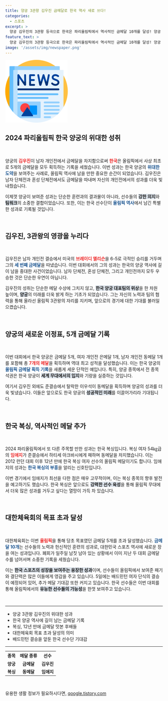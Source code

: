 ```yaml
---
title: 양궁 3관왕 김우진 금메달로 한국 역사 새로 쓰다!
categories:
  - 스포츠
excerpt: >
  양궁 김우진의 3관왕 등극으로 한국은 파리올림픽에서 역사적인 금메달 10개를 달성! 양궁 사상 첫 금메달 5개 석권, 기대되는 배드민턴 결승까지! 클릭할 준비 되셨나요?
feature_text: >
  양궁 김우진의 3관왕 등극으로 한국은 파리올림픽에서 역사적인 금메달 10개를 달성! 양궁 사상 첫 금메달 5개 석권, 기대되는 배드민턴 결승까지! 클릭할 준비 되셨나요?
image: '/assets/img/newspaper.png'
---
```


<p><img src="/assets/img/newspaper.png" alt="kimp 속보" /></p>

<h2 data-ke-size="size26">2024 파리올림픽 한국 양궁의 위대한 성취</h2>

<p data-ke-size="size16">&nbsp;</p>

<p>양궁의 <b><span style="color: #ee2323;">김우진</span></b>이 남자 개인전에서 금메달을 차지함으로써 <b><span style="color: #ee2323;">한국</span></b>은 올림픽에서 사상 최초로 5개의 금메달을 모두 획득하는 기록을 세웠습니다. 이번 성과는 한국 양궁의 <b><span style="color: #1a5490;">위대한 도약</span></b>을 보여주는 사례로, 올림픽 역사에 남을 만한 중요한 순간이 되었습니다. 김우진은 남자 단체전과 혼성 단체전에서도 금메달을 따내며 자신의 개인전에서의 성과를 더욱 빛내줬습니다.</p>

<p>이제껏 양궁이 보여준 성과는 단순한 훈련과의 결과물이 아니라, 선수들의 <b><span style="background-color: #21538527;">강한 의지</span></b>와 <b><span style="background-color: #21538527;">팀워크</span></b>의 소중한 결합이었습니다. 또한, 이는 한국 선수단이 <b><span style="color: #1a5490;">올림픽 역사</span></b>에서 남긴 특별한 성과로 기록될 것입니다.</p>

<p data-ke-size="size16">&nbsp;</p>

<h2 data-ke-size="size26">김우진, 3관왕의 영광을 누리다</h2>

<p data-ke-size="size16">&nbsp;</p>

<p>김우진은 남자 개인전 결승에서 미국의 <b><span style="color: #ee2323;">브레이디 엘리슨</span></b>을 6-5로 극적인 승리를 거두며 그의 <b><span style="color: #1a5490;">세 번째 금메달</span></b>을 따냈습니다. 이번 대회에서의 그의 성과는 한국의 양궁 역사에 길이 남을 중대한 사건이었습니다. 남자 단체전, 혼성 단체전, 그리고 개인전까지 모두 우승한 것은 단순한 우연이 아닙니다.</p>

<p>김우진의 성취는 단순한 메달 수상에 그치지 않고, <b><span style="background-color: #21538527;">한국 양궁 대표팀의 위상</span></b>을 한 차원 높이며, <b><span style="background-color: #21538527;">양궁</span></b>의 미래를 더욱 밝게 하는 기초가 되었습니다. 그는 자신의 노력과 팀의 협력을 통해 올라선 올림픽 3관왕의 자리를 지키며, 앞으로의 경기에 대한 기대를 불러일으켰습니다.</p>

<p data-ke-size="size16">&nbsp;</p>

<h2 data-ke-size="size26">양궁의 새로운 이정표, 5개 금메달 기록</h2>

<p data-ke-size="size16">&nbsp;</p>

<p>이번 대회에서 한국 양궁은 금메달 5개, 여자 개인전 은메달 1개, 남자 개인전 동메달 1개를 포함해 총 <b><span style="color: #ee2323;">7개의 메달</span></b>을 획득하며 역대 최고 성적을 달성했습니다. 이는 한국 양궁의 <b><span style="color: #1a5490;">올림픽 금메달 획득 기록</span></b>을 새롭게 세운 단적인 예입니다. 특히, 양궁 종목에서 전 종목 석권은 한국 양궁이 <b><span style="background-color: #21538527;">세계 무대에서의 입지</span></b>와 기량을 실증하는 것입니다.</p>

<p>여기서 김우진 외에도 준결승에서 탈락한 이우석이 동메달을 획득하며 양궁의 성과를 더욱 빛냈습니다. 이들은 앞으로도 한국 양궁의 <b><span style="background-color: #21538527;">성공적인 미래</span></b>를 이끌어가리라 기대됩니다.</p>

<p data-ke-size="size16">&nbsp;</p>

<h2 data-ke-size="size26">한국 복싱, 역사적인 메달 추가</h2>

<p data-ke-size="size16">&nbsp;</p>

<p>2024 파리올림픽에서 또 다른 주목할 만한 성과는 한국 복싱입니다. 복싱 여자 54㎏급의 <b><span style="color: #ee2323;">임애지</span></b>가 준결승에서 하티세 아크바시에게 패하며 동메달을 차지했습니다. 이는 2012 런던 대회 이후 12년 만에 한국 복싱 여자 선수의 올림픽 메달이기도 합니다. 임애지의 성과는 <b><span style="color: #1a5490;">한국 복싱의 부흥</span></b>을 알리는 신호탄입니다.</p>

<p>이번 경기에서 임애지가 최선을 다한 점은 매우 고무적이며, 이는 복싱 종목의 향후 발전을 예고하기도 했습니다. 한국 복싱은 앞으로도 <b><span style="background-color: #21538527;">강력한 선수 육성</span></b>을 통해 올림픽 무대에서 더욱 많은 성과를 거두고 싶다는 열망이 가득 차 있습니다.</p>

<p data-ke-size="size16">&nbsp;</p>

<h2 data-ke-size="size26">대한체육회의 목표 초과 달성</h2>

<p data-ke-size="size16">&nbsp;</p>

<p>대한체육회는 이번 <b><span style="color: #ee2323;">올림픽</span></b>을 통해 당초 목표였던 금메달 5개를 초과 달성했습니다. <b><span style="color: #1a5490;">금메달 10개</span></b>는 선수들의 노력과 헌신적인 훈련의 성과로, 대한민국 스포츠 역사에 새로운 장을 여는 성과입니다. 폐회가 일주일 남짓 남아 있는 상황에서 이미 지난 두 대회 금메달 수를 넘어서며 소중한 기록을 세웠습니다.</p>

<p>이는 <b><span style="background-color: #21538527;">한국 스포츠의 성장을 보여주는 웅장한 성과</span></b>이며, 선수들이 올림픽에서 보여준 패기와 결단력은 많은 이들에게 영감을 주고 있습니다. 5일에는 배드민턴 여자 단식의 결승이 예정되어 있어, 추가 메달 기대감 또한 커지고 있습니다. 한국 선수들은 이번 대회를 통해 올림픽에서의 <b><span style="background-color: #21538527;">유능한 선수들의 가능성</span></b>을 한껏 보여주고 있습니다.</p>

<p data-ke-size="size16">&nbsp;</p>

<hr>

<ul>
  <li>양궁 3관왕 김우진의 위대한 성과</li>
  <li>한국 양궁 역사에 길이 남는 금메달 기록</li>
  <li>복싱, 12년 만에 금메달 맛본 후배들</li>
  <li>대한체육회 목표 초과 달성의 의미</li>
  <li>배드민턴 결승을 앞둔 한국 선수단 기대감</li>
</ul>

<hr>

<table style="width: 100%;">
  <tr>
    <th style="text-align: center;">종목</th>
    <th style="text-align: center;">메달 종류</th>
    <th style="text-align: center;">선수</th>
  </tr>
  <tr>
    <td style="text-align: center; height: 17px;"><b>양궁</b></td>
    <td style="text-align: center; height: 17px;"><b>금메달</b></td>
    <td style="text-align: center; height: 17px;"><b>김우진</b></td>
  </tr>
  <tr>
    <td style="text-align: center; height: 17px;"><b>복싱</b></td>
    <td style="text-align: center; height: 17px;"><b>동메달</b></td>
    <td style="text-align: center; height: 17px;"><b>임애지</b></td>
  </tr>
</table>

<p data-ke-size="size16">&nbsp;</p>
유용한 생활 정보가 필요하시다면, <a href="https://qoogle.tistory.com" rel="dofollow">qoogle.tistory.com</a>


